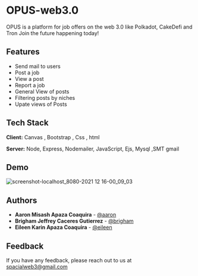 # OPUS-web3.0
OPUS is a platform for job offers on the web 3.0 like Polkadot, CakeDefi and Tron
Join the future happening today!
## Features

- Send mail to users 
- Post a job
- View a post
- Report a job
- General View of posts
- Filtering posts by niches
- Upate views of Posts

## Tech Stack

**Client:** Canvas , Bootstrap , Css , html

**Server:** Node, Express, Nodemailer, JavaScript, Ejs, Mysql ,SMT gmail 

## Demo

![screenshot-localhost_8080-2021 12 16-00_09_03](https://user-images.githubusercontent.com/70419764/146312516-dd8b90f8-4595-4882-a1e7-4c3f4dd66c9d.png)


## Authors

-  **Aaron Misash Apaza Coaquira** - [@aaron](https://github.com/Misash)
-  **Brigham Jeffrey Caceres Gutierrez** - [@brigham](https://github.com/Brigham-CG)
-  **Eileen Karin Apaza Coaquira** - [@eileen](https://github.com/3ileen)


## Feedback

If you have any feedback, please reach out to us at spacialweb3@gmail.com
